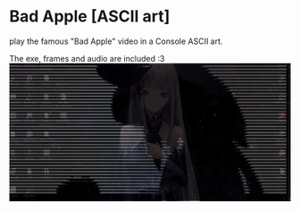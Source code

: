 # Bad Apple [ASCII art]

 play the famous "Bad Apple" video in a Console ASCII art.

 The exe, frames and audio are included :3
 ![Supposed to be an screenshot of the console app](bad_apple.png)
